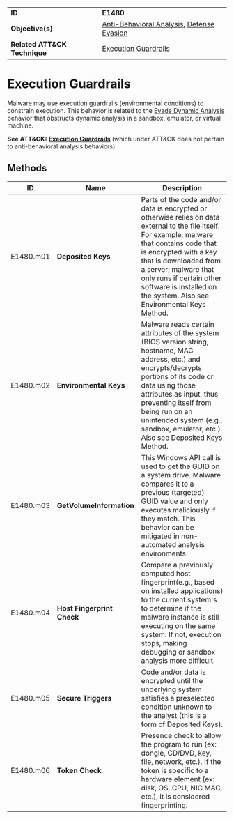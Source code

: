 |||
|---------|------------------------|
|**ID**|**E1480**|
|**Objective(s)**|[Anti-Behavioral Analysis](https://github.com/MBCProject/mbc-markdown/tree/master/anti-behavioral-analysis), [Defense Evasion](https://github.com/MBCProject/mbc-markdown/tree/master/defense-evasion)|
|**Related ATT&CK Technique**|[Execution Guardrails](https://attack.mitre.org/techniques/T1480)|

Execution Guardrails
====================
Malware may use execution guardrails (environmental conditions) to constrain execution. This behavior is related to the [Evade Dynamic Analysis](https://github.com/MBCProject/mbc-markdown/tree/master/anti-behavioral-analysis/evade-dynamic-analysis.md) behavior that obstructs dynamic analysis in a sandbox, emulator, or virtual machine.

**See ATT&CK:** [**Execution Guardrails**](https://attack.mitre.org/techniques/T1480) (which under ATT&CK does not pertain to anti-behavioral analysis behaviors).

Methods
-------
|ID|Name|Description|
|-----------------------------|--------|-----------------------------|
|E1480.m01|**Deposited Keys**|Parts of the code and/or data is encrypted or otherwise relies on data external to the file itself. For example, malware that contains code that is encrypted with a key that is downloaded from a server; malware that only runs if certain other software is installed on the system. Also see Environmental Keys Method.|
|E1480.m02|**Environmental Keys**|Malware reads certain attributes of the system (BIOS version string, hostname, MAC address, etc.) and encrypts/decrypts portions of its code or data using those attributes as input, thus preventing itself from being run on an unintended system (e.g., sandbox, emulator, etc.). Also see Deposited Keys Method.|
|E1480.m03|**GetVolumeInformation**|This Windows API call is used to get the GUID on a system drive. Malware compares it to a previous (targeted) GUID value and only executes maliciously if they match. This behavior can be mitigated in non-automated analysis environments.|
|E1480.m04|**Host Fingerprint Check**| Compare a previously computed host fingerprint(e.g., based on installed applications) to the current system's to determine if the malware instance is still executing on the same system. If not, execution stops, making debugging or sandbox analysis more difficult.|
|E1480.m05|**Secure Triggers**|Code and/or data is encrypted until the underlying system satisfies a preselected condition unknown to the analyst (this is a form of Deposited Keys).|
|E1480.m06|**Token Check**|Presence check to allow the program to run (ex: dongle, CD/DVD, key, file, network, etc.). If the token is specific to a hardware element (ex: disk, OS, CPU, NIC MAC, etc.), it is considered fingerprinting.|



